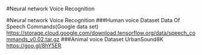 #Neural network Voice Recognition

#Neural network Voice Recognition
###Human voice Dataset
Data Of Speech Commands(Google data set)
https://storage.cloud.google.com/download.tensorflow.org/data/speech_commands_v0.02.tar.gz
###Animal voice Dataset
UrbanSound8K
https://goo.gl/8hY5ER
